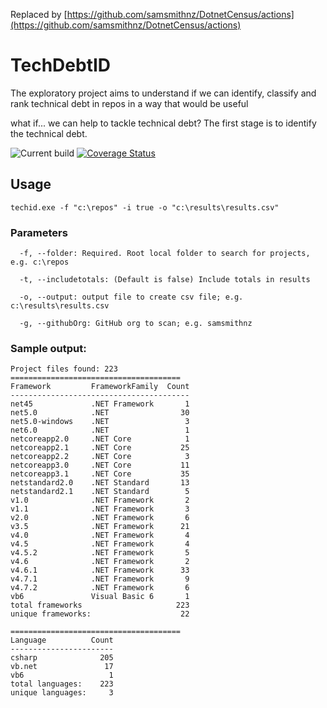 Replaced by [https://github.com/samsmithnz/DotnetCensus/actions](https://github.com/samsmithnz/DotnetCensus/actions)

# TechDebtID
The exploratory project aims to understand if we can identify, classify and rank technical debt in repos in a way that would be useful

what if... we can help to tackle technical debt? The first stage is to identify the technical debt.

![Current build](https://github.com/samsmithnz/TechDebtIdentification/workflows/Technical%20Debt%20ID%20CI/CD/badge.svg)
[![Coverage Status](https://coveralls.io/repos/github/samsmithnz/TechDebtIdentification/badge.svg?branch=main)](https://coveralls.io/github/samsmithnz/TechDebtIdentification?branch=main)




## Usage
```
techid.exe -f "c:\repos" -i true -o "c:\results\results.csv"
```

### Parameters
```
  -f, --folder:	Required. Root local folder to search for projects, e.g. c:\repos

  -t, --includetotals: (Default is false) Include totals in results

  -o, --output: output file to create csv file; e.g. c:\results\results.csv

  -g, --githubOrg: GitHub org to scan; e.g. samsmithnz 
```


### Sample output:
```
Project files found: 223
======================================
Framework         FrameworkFamily  Count
----------------------------------------
net45             .NET Framework       1
net5.0            .NET                30
net5.0-windows    .NET                 3
net6.0            .NET                 1
netcoreapp2.0     .NET Core            1
netcoreapp2.1     .NET Core           25
netcoreapp2.2     .NET Core            3
netcoreapp3.0     .NET Core           11
netcoreapp3.1     .NET Core           35
netstandard2.0    .NET Standard       13
netstandard2.1    .NET Standard        5
v1.0              .NET Framework       2
v1.1              .NET Framework       3
v2.0              .NET Framework       6
v3.5              .NET Framework      21
v4.0              .NET Framework       4
v4.5              .NET Framework       4
v4.5.2            .NET Framework       5
v4.6              .NET Framework       2
v4.6.1            .NET Framework      33
v4.7.1            .NET Framework       9
v4.7.2            .NET Framework       6
vb6               Visual Basic 6       1
total frameworks                     223
unique frameworks:                    22

======================================
Language          Count
-----------------------
csharp              205
vb.net               17
vb6                   1
total languages:    223
unique languages:     3
```
